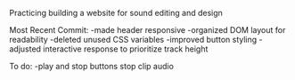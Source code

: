 Practicing building a website for sound editing and design

Most Recent Commit:
-made header responsive
-organized DOM layout for readability
-deleted unused CSS variables
-improved button styling
-adjusted interactive response to
prioritize track height

To do:
-play and stop buttons stop clip audio